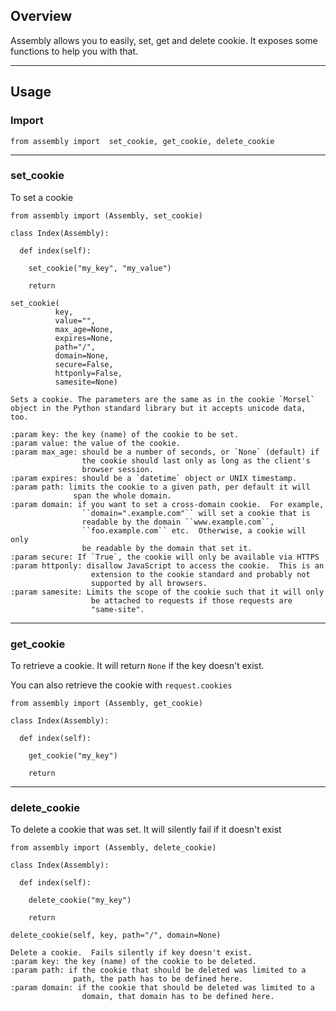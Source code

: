 ## Overview

Assembly allows you to easily, set, get and delete cookie. It exposes some functions
to help you with that.

---

## Usage

### Import

```
from assembly import  set_cookie, get_cookie, delete_cookie
```

---

### set_cookie

To set a cookie

```
from assembly import (Assembly, set_cookie)

class Index(Assembly):

  def index(self):

    set_cookie("my_key", "my_value")

    return 

```

```
set_cookie(
          key,
          value="",
          max_age=None,
          expires=None,
          path="/",
          domain=None,
          secure=False,
          httponly=False,
          samesite=None)

Sets a cookie. The parameters are the same as in the cookie `Morsel`
object in the Python standard library but it accepts unicode data, too.

:param key: the key (name) of the cookie to be set.
:param value: the value of the cookie.
:param max_age: should be a number of seconds, or `None` (default) if
                the cookie should last only as long as the client's
                browser session.
:param expires: should be a `datetime` object or UNIX timestamp.
:param path: limits the cookie to a given path, per default it will
              span the whole domain.
:param domain: if you want to set a cross-domain cookie.  For example,
                ``domain=".example.com"`` will set a cookie that is
                readable by the domain ``www.example.com``,
                ``foo.example.com`` etc.  Otherwise, a cookie will only
                be readable by the domain that set it.
:param secure: If `True`, the cookie will only be available via HTTPS
:param httponly: disallow JavaScript to access the cookie.  This is an
                  extension to the cookie standard and probably not
                  supported by all browsers.
:param samesite: Limits the scope of the cookie such that it will only
                  be attached to requests if those requests are
                  "same-site".

```

---

### get_cookie

To retrieve a cookie. It will return `None` if the key doesn't exist.

You can also retrieve the cookie with `request.cookies`

```
from assembly import (Assembly, get_cookie)

class Index(Assembly):

  def index(self):

    get_cookie("my_key")

    return 

```

---

### delete_cookie

To delete a cookie that was set. It will silently fail if it doesn't exist

```
from assembly import (Assembly, delete_cookie)

class Index(Assembly):

  def index(self):

    delete_cookie("my_key")

    return 

```


```
delete_cookie(self, key, path="/", domain=None)

Delete a cookie.  Fails silently if key doesn't exist.
:param key: the key (name) of the cookie to be deleted.
:param path: if the cookie that should be deleted was limited to a
              path, the path has to be defined here.
:param domain: if the cookie that should be deleted was limited to a
                domain, that domain has to be defined here.
        
```

